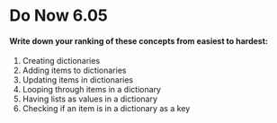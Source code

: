 # Do Now 6.05

#### Write down your ranking of these concepts from easiest to hardest: 

 1. Creating dictionaries
 2. Adding items to dictionaries
 3. Updating items in dictionaries
 4. Looping through items in a dictionary
 5. Having lists as values in a dictionary
 6. Checking if an item is in a dictionary as a key
